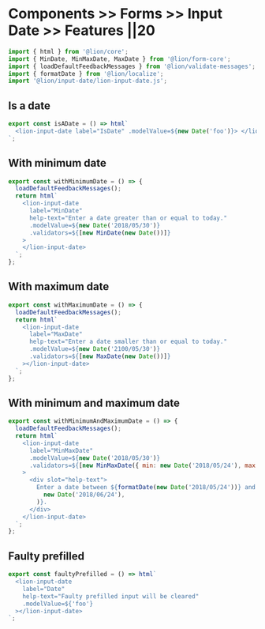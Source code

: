# Components >> Forms >> Input Date >> Features ||20

```js script
import { html } from '@lion/core';
import { MinDate, MinMaxDate, MaxDate } from '@lion/form-core';
import { loadDefaultFeedbackMessages } from '@lion/validate-messages';
import { formatDate } from '@lion/localize';
import '@lion/input-date/lion-input-date.js';
```

## Is a date

```js preview-story
export const isADate = () => html`
  <lion-input-date label="IsDate" .modelValue=${new Date('foo')}> </lion-input-date>
`;
```

## With minimum date

```js preview-story
export const withMinimumDate = () => {
  loadDefaultFeedbackMessages();
  return html`
    <lion-input-date
      label="MinDate"
      help-text="Enter a date greater than or equal to today."
      .modelValue=${new Date('2018/05/30')}
      .validators=${[new MinDate(new Date())]}
    >
    </lion-input-date>
  `;
};
```

## With maximum date

```js preview-story
export const withMaximumDate = () => {
  loadDefaultFeedbackMessages();
  return html`
    <lion-input-date
      label="MaxDate"
      help-text="Enter a date smaller than or equal to today."
      .modelValue=${new Date('2100/05/30')}
      .validators=${[new MaxDate(new Date())]}
    ></lion-input-date>
  `;
};
```

## With minimum and maximum date

```js preview-story
export const withMinimumAndMaximumDate = () => {
  loadDefaultFeedbackMessages();
  return html`
    <lion-input-date
      label="MinMaxDate"
      .modelValue=${new Date('2018/05/30')}
      .validators=${[new MinMaxDate({ min: new Date('2018/05/24'), max: new Date('2018/06/24') })]}
    >
      <div slot="help-text">
        Enter a date between ${formatDate(new Date('2018/05/24'))} and ${formatDate(
          new Date('2018/06/24'),
        )}.
      </div>
    </lion-input-date>
  `;
};
```

## Faulty prefilled

```js preview-story
export const faultyPrefilled = () => html`
  <lion-input-date
    label="Date"
    help-text="Faulty prefilled input will be cleared"
    .modelValue=${'foo'}
  ></lion-input-date>
`;
```
